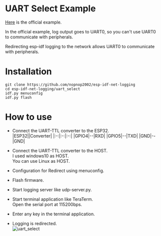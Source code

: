 # UART Select Example

[Here](https://github.com/espressif/esp-idf/tree/master/examples/peripherals/uart/uart_select) is the official example.    

In the official example, log output goes to UART0, so you can't use UART0 to communicate with peripherals.   

Redirecting esp-idf logging to the network allows UART0 to communicate with peripherals.   

# Installation
```Shell
git clone https://github.com/nopnop2002/esp-idf-net-logging
cd esp-idf-net-logging/uart_select
idf.py menuconfig
idf.py flash
```

# How to use   
- Connect the UART-TTL converter to the ESP32.   
	|ESP32||Converter|
	|:-:|:-:|:-:|
	|GPIO4|--|RXD|
	|GPIO5|--|TXD|
	|GND|--|GND|

- Connect the UART-TTL converter to the HOST.   
	I used windows10 as HOST.   
	You can use Linux as HOST.   

- Configuration for Redirect using menuconfig.   

- Flash firmware.   

- Start logging server like udp-server.py.   

- Start terminal application like TeraTerm.   
	Open the serial port at 115200bps.   

- Enter any key in the terminal application.   

- Logging is redirected.   
	![uart_select](https://user-images.githubusercontent.com/6020549/197926926-5198c6c6-4a48-43ce-8a1f-3bf2a8caa062.jpg)

